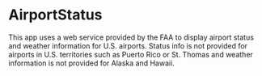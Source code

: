 # AirportStatus

This app uses a web service provided by the FAA to display airport status and weather information for U.S. airports.
Status info is not provided for airports in U.S. territories such as Puerto Rico or St. Thomas and weather
information is not provided for Alaska and Hawaii.
